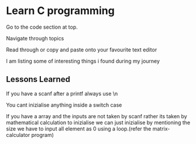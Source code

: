 # Learn C programming

Go to the code section at top.

Navigate through topics

Read through or copy and paste onto your favourite text editor  

I am listing some of interesting things i found during my journey



## Lessons Learned

If you have a scanf after a printf always use \n


You cant inizialise anything inside a switch case


If you have a array and the inputs are not taken by scanf rather its taken by mathematical calculation to inizialise we can just inizialise by mentioning the size we have to input all element as 0 using a loop.(refer the matrix-calculator program)


